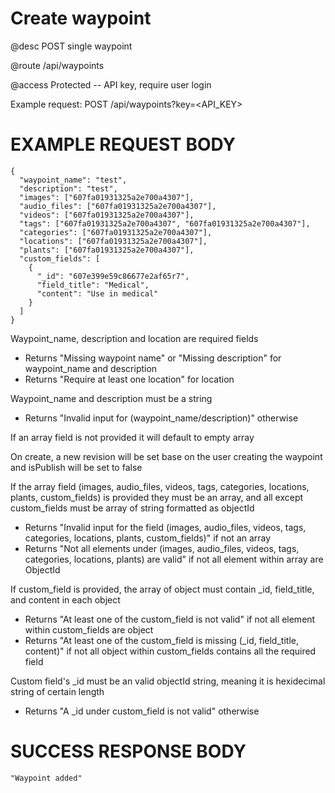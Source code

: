# Create waypoint
@desc POST single waypoint

@route /api/waypoints

@access Protected -- API key, require user login

Example request: POST /api/waypoints?key=<API_KEY>

# EXAMPLE REQUEST BODY
```
{
  "waypoint_name": "test",
  "description": "test",
  "images": ["607fa01931325a2e700a4307"],
  "audio_files": ["607fa01931325a2e700a4307"],
  "videos": ["607fa01931325a2e700a4307"],
  "tags": ["607fa01931325a2e700a4307", "607fa01931325a2e700a4307"],
  "categories": ["607fa01931325a2e700a4307"],
  "locations": ["607fa01931325a2e700a4307"],
  "plants": ["607fa01931325a2e700a4307"],
  "custom_fields": [
    {
      "_id": "607e399e59c86677e2af65r7",
      "field_title": "Medical",
      "content": "Use in medical"
    }
  ]
}
```

Waypoint_name, description and location are required fields
- Returns "Missing waypoint name" or "Missing description" for waypoint_name and description
- Returns "Require at least one location" for location

Waypoint_name and description must be a string
- Returns "Invalid input for (waypoint_name/description)" otherwise

If an array field is not provided it will default to empty array

On create, a new revision will be set base on the user creating the waypoint and isPublish will be set to false

If the array field (images, audio_files, videos, tags, categories, locations, plants, custom_fields) is provided they must be an array, and all except custom_fields must be array of string formatted as objectId
- Returns "Invalid input for the field (images, audio_files, videos, tags, categories, locations, plants, custom_fields)" if not an array
- Returns "Not all elements under (images, audio_files, videos, tags, categories, locations, plants) are valid" if not all element within array are ObjectId

If custom_field is provided, the array of object must contain _id, field_title, and content in each object
- Returns "At least one of the custom_field is not valid" if not all element within custom_fields are object
- Returns "At least one of the custom_field is missing (_id, field_title, content)" if not all object within custom_fields contains all the required field

Custom field's _id must be an valid objectId string, meaning it is hexidecimal string of certain length
- Returns "A _id under custom_field is not valid" otherwise

# SUCCESS RESPONSE BODY
```
"Waypoint added"
```